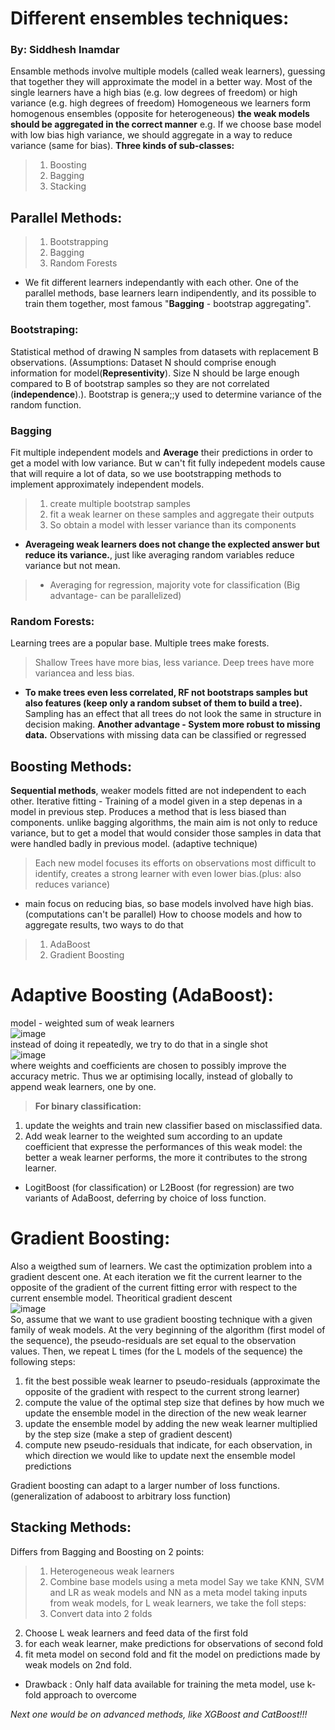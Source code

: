# Different ensembles techniques: 
### By: Siddhesh Inamdar
Ensamble methods involve multiple models (called weak learners), guessing that together they will approximate the model in a better way.
Most of the single learners have a high bias (e.g. low degrees of freedom) or high variance (e.g. high degrees of freedom) 
Homogeneous we learners form homogenous ensembles (opposite for heterogeneous) 
**the weak models should be aggregated in the correct manner**
e.g. If we choose base model with low bias high variance, we should aggregate in a way to reduce variance (same for bias). 
**Three kinds of sub-classes:** 
> 1. Boosting
> 2. Bagging
> 3. Stacking
## Parallel Methods:
> 1. Bootstrapping
> 2. Bagging
> 3. Random Forests
 - We fit different learners independantly with each other. One of the parallel methods, base learners learn indipendently, and its possible to train them together, most famous "**Bagging** - bootstrap aggregating".
### Bootstraping: 
Statistical method of drawing N samples from datasets with replacement B observations.
(Assumptions: Dataset N should comprise enough information for model(**Representivity**). Size N should be large enough compared to B of bootstrap samples so they are not correlated (**independence**).). Bootstrap is genera;;y used to determine variance of the random function.
### Bagging
Fit multiple independent models and **Average** their predictions in order to get a model with low variance. But w can't fit fully indepedent models cause that will require a lot of data, so we use bootstrapping methods to implement approximately independent models.
> 1. create multiple bootstrap samples
> 2. fit a weak learner on these samples and aggregate their outputs
> 3. So obtain a model with lesser variance than its components
 - **Averageing weak learners does not change the explected answer but reduce its variance.**, just like averaging random variables reduce variance but not mean.  
> - Averaging for regression, majority vote for classification (Big advantage- can be parallelized)
### Random Forests:
Learning trees are a popular base. Multiple trees make forests.  
> Shallow Trees have more bias, less variance. Deep trees have more variancea and less bias.  
 - **To make trees even less correlated, RF not bootstraps samples but also features (keep only a random subset of them to build a tree).**
Sampling has an effect that all trees do not look the same in structure in decision making. **Another advantage - System more robust to missing data.** 
Observations with missing data can be classified or regressed  
  
## Boosting Methods:
**Sequential methods**, weaker models fitted are not independent to each other. Iterative fitting - Training of a model given in a step depenas in a model in previous step.
Produces a method that is less biased than components. unlike bagging algorithms, the main aim is not only to reduce variance, but to get a model that would consider those samples in data that were handled badly in previous model. (adaptive technique)
> Each new model focuses its efforts on observations most difficult to identify, creates a strong learner with even lower bias.(plus: also reduces variance)
- main focus on reducing bias, so base models involved have high bias. (computations can't be parallel)
How to choose models and how to aggregate results, two ways to do that
> 1. AdaBoost
> 2. Gradient Boosting
# Adaptive Boosting (AdaBoost):
model - weighted sum of weak learners  
![image](https://user-images.githubusercontent.com/64798024/93098491-8c887f00-f6c4-11ea-96cf-86d71fbc803c.png)  
instead of doing it repeatedly, we try to do that in a single shot  
![image](https://user-images.githubusercontent.com/64798024/93098978-1c2e2d80-f6c5-11ea-926c-ebc1ef07f7ff.png)  
where weights and coefficients are chosen to possibly improve the accuracy metric. Thus we ar optimising locally, instead of globally to append weak learners, one by one.
> **For binary classification:**  
1. update the weights and train new classifier based on misclassified data.  
2. Add weak learner to the weighted sum according to an update coefficient that expresse the performances of this weak model: the better a weak learner performs, the more it contributes to the strong learner.
 - LogitBoost (for classification) or L2Boost (for regression) are two variants of AdaBoost, deferring by choice of loss function.
 # Gradient Boosting:
 Also a weigthed sum of learners. We cast the optimization problem into a gradient descent one. At each iteration we fit the current learner to the opposite of the gradient of the current fitting error with respect to the current ensemble model.
 Theoritical gradient descent  
 ![image](https://user-images.githubusercontent.com/64798024/93101538-053d0a80-f6c8-11ea-862e-27e85be63a19.png)  
 So, assume that we want to use gradient boosting technique with a given family of weak models. At the very beginning of the algorithm (first model of the sequence), the pseudo-residuals are set equal to the observation values. Then, we repeat L times (for the L models of the sequence) the following steps:
1. fit the best possible weak learner to pseudo-residuals (approximate the opposite of the gradient with respect to the current strong learner)
2. compute the value of the optimal step size that defines by how much we update the ensemble model in the direction of the new weak learner
3. update the ensemble model by adding the new weak learner multiplied by the step size (make a step of gradient descent)
4. compute new pseudo-residuals that indicate, for each observation, in which direction we would like to update next the ensemble model predictions

Gradient boosting can adapt to a larger number of loss functions. (generalization of adaboost to arbitrary loss function)
## Stacking Methods:
Differs from Bagging and Boosting on 2 points:
> 1. Heterogeneous weak learners
> 2. Combine base models using a meta model
Say we take KNN, SVM and LR as weak models and NN as a meta model taking inputs from weak models, for L weak learners, we take the foll steps:
>1. Convert data into 2 folds
2. Choose L weak learners and feed data of the first fold
3. for each weak learner, make predictions for observations of second fold
4. fit meta model on second fold and fit the model on predictions made by weak models on 2nd fold.
 - Drawback : Only half data available for training the meta model, use k-fold approach to overcome

 *Next one would be on advanced methods, like XGBoost and CatBoost!!!* 
 






